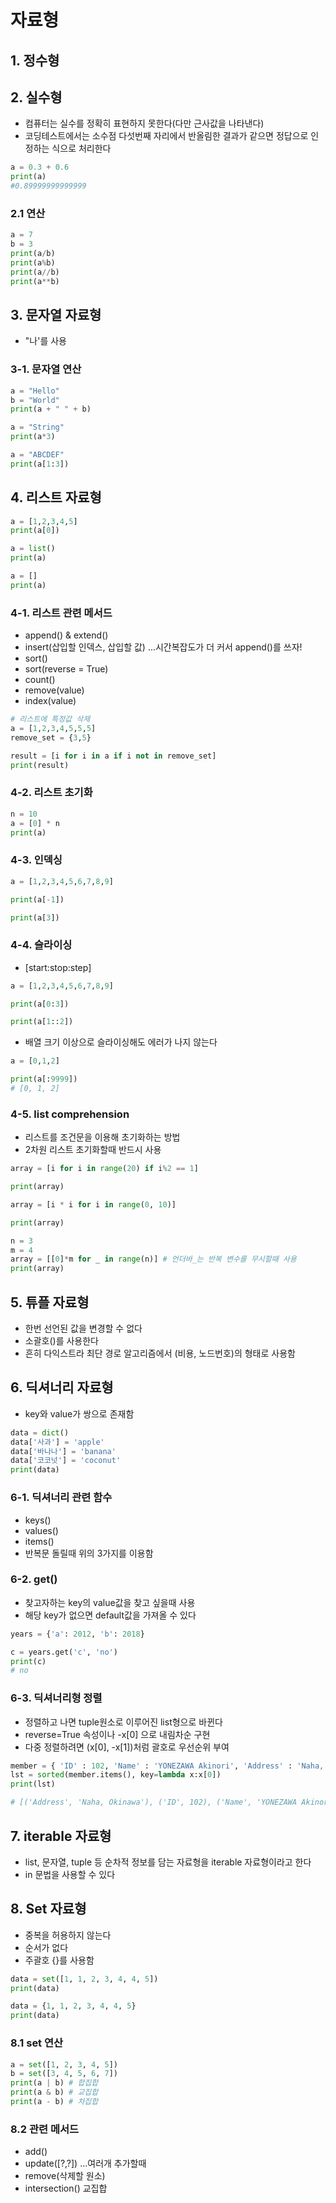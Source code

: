 # 자료형  
## 1. 정수형  

## 2. 실수형  
- 컴퓨터는 실수를 정확히 표현하지 못한다(다만 근사값을 나타낸다)
- 코딩테스트에서는 소수점 다섯번째 자리에서 반올림한 결과가 같으면 정답으로 인정하는 식으로 처리한다  
```python
a = 0.3 + 0.6
print(a) 
#0.89999999999999
```

### 2.1 연산    
```python
a = 7
b = 3
print(a/b)
print(a%b)
print(a//b)
print(a**b)
```

## 3. 문자열 자료형  
- "나'를 사용
### 3-1. 문자열 연산  
```python
a = "Hello"
b = "World"
print(a + " " + b)
```

```python
a = "String"
print(a*3)
```

```python
a = "ABCDEF"
print(a[1:3])
```

## 4. 리스트 자료형  
```python
a = [1,2,3,4,5]
print(a[0])

a = list()
print(a)

a = []
print(a)
```

### 4-1. 리스트 관련 메서드  
- append() & extend()  
- insert(삽입할 인덱스, 삽입할 값)  ...시간복잡도가 더 커서 append()를 쓰자!
- sort()
- sort(reverse = True)
- count()
- remove(value)  
- index(value)
```python
# 리스트에 특정값 삭제
a = [1,2,3,4,5,5,5]
remove_set = {3,5}

result = [i for i in a if i not in remove_set]
print(result)
```
### 4-2. 리스트 초기화  
```python
n = 10
a = [0] * n
print(a)
```
### 4-3. 인덱싱  
```python
a = [1,2,3,4,5,6,7,8,9]

print(a[-1])

print(a[3])
```
### 4-4. 슬라이싱  
- [start:stop:step]  
```python
a = [1,2,3,4,5,6,7,8,9]

print(a[0:3])

print(a[1::2])
```
- 배열 크기 이상으로 슬라이싱해도 에러가 나지 않는다  
```python
a = [0,1,2]

print(a[:9999])
# [0, 1, 2]
```

### 4-5. list comprehension  
- 리스트를 조건문을 이용해 초기화하는 방법  
- 2차원 리스트 초기화할때 반드시 사용  
```python
array = [i for i in range(20) if i%2 == 1]

print(array)
```

```python
array = [i * i for i in range(0, 10)]

print(array)
```

```python
n = 3
m = 4
array = [[0]*m for _ in range(n)] # 언더바_는 반복 변수를 무시할때 사용
print(array)
```

## 5. 튜플 자료형  
- 한번 선언된 값을 변경할 수 없다  
- 소괄호()를 사용한다  
- 흔히 다익스트라 최단 경로 알고리즘에서 (비용, 노드번호)의 형태로 사용함  

## 6. 딕셔너리 자료형  
- key와 value가 쌍으로 존재함  
```python
data = dict()
data['사과'] = 'apple'
data['바나나'] = 'banana'
data['코코넛'] = 'coconut'
print(data)
```

### 6-1. 딕셔너리 관련 함수  
- keys()  
- values()  
- items()  
- 반복문 돌릴때 위의 3가지를 이용함  

### 6-2. get()  
- 찾고자하는 key의 value값을 찾고 싶을때 사용  
- 해당 key가 없으면 default값을 가져올 수 있다  
```python
years = {'a': 2012, 'b': 2018}

c = years.get('c', 'no')
print(c)
# no
```

### 6-3. 딕셔너리형 정렬  
- 정렬하고 나면 tuple원소로 이루어진 list형으로 바뀐다  
- reverse=True 속성이나 -x[0] 으로 내림차순 구현  
- 다중 정렬하려면 (x[0], -x[1])처럼 괄호로 우선순위 부여  
```python
member = { 'ID' : 102, 'Name' : 'YONEZAWA Akinori', 'Address' : 'Naha, Okinawa' }
lst = sorted(member.items(), key=lambda x:x[0])
print(lst)

# [('Address', 'Naha, Okinawa'), ('ID', 102), ('Name', 'YONEZAWA Akinori')]
```

## 7. iterable 자료형  
- list, 문자열, tuple 등 순차적 정보를 담는 자료형을 iterable 자료형이라고 한다  
- in 문법을 사용할 수 있다  

## 8. Set 자료형  
- 중복을 허용하지 않는다  
- 순서가 없다  
- 주괄호 {}를 사용함  
```python
data = set([1, 1, 2, 3, 4, 4, 5])
print(data)

data = {1, 1, 2, 3, 4, 4, 5}
print(data)
```

### 8.1 set 연산  
```python
a = set([1, 2, 3, 4, 5])
b = set([3, 4, 5, 6, 7])
print(a | b) # 합집합
print(a & b) # 교집합
print(a - b) # 차집합
```

### 8.2 관련 메서드  
- add()
- update([?,?]) ...여러개 추가할때  
- remove(삭제할 원소)  
- intersection() 교집합  

